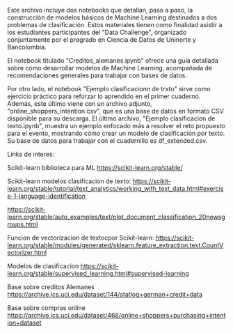 Este archivo incluye dos notebooks que detallan, paso a paso, la construcción de modelos básicos de Machine Learning destinados a dos problemas de clasificación. Estos materiales tienen como finalidad asistir a los estudiantes participantes del "Data Challenge", organizado conjuntamente por el pregrado en Ciencia de Datos de Uninorte y Bancolombia.

El notebook titulado "Creditos_alemanes.ipynb" ofrece una guía detallada sobre cómo desarrollar modelos de Machine Learning, acompañada de recomendaciones generales para trabajar con bases de datos. 

Por otro lado, el notebook "Ejemplo clasificacionn de trxto" sirve como ejercicio práctico para reforzar lo aprendido en el primer cuaderno. Además, este último viene con un archivo adjunto, "online_shoppers_intention.csv", que es una base de datos en formato CSV disponible para su descarga. El último archivo, "Ejemplo clasificacion de texto.ipynb", muestra un ejemplo enfocado más a resolver el reto propuesto para el evento, mostrando cómo crear un modelo de clasificación por texto. Su base de datos para trabajar con el cuadernillo es df_extended.csv.

Links de interes:

Scikit-learn  biblioteca para ML https://scikit-learn.org/stable/

Scikit-learn modelos clasificacion de texto: https://scikit-learn.org/stable/tutorial/text_analytics/working_with_text_data.html#exercise-1-language-identification

https://scikit-learn.org/stable/auto_examples/text/plot_document_classification_20newsgroups.html

Funcion de vectorizacion de textocpor Scikit-learn:
https://scikit-learn.org/stable/modules/generated/sklearn.feature_extraction.text.CountVectorizer.html


Modelos de clasificacíon https://scikit-learn.org/stable/supervised_learning.html#supervised-learning

Base  sobre creditos Alemanes  https://archive.ics.uci.edu/dataset/144/statlog+german+credit+data

Base sobre compras online  https://archive.ics.uci.edu/dataset/468/online+shoppers+purchasing+intention+dataset



